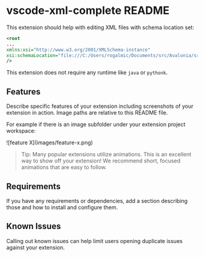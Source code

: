 # vscode-xml-complete README

This extension should help with editing XML files with schema location set:
```xml
<root
...
xmlns:xsi="http://www.w3.org/2001/XMLSchema-instance"
xsi:schemaLocation="file:///C:/Users/rogalmic/Documents/src/Avalonia/src/Markup/Avalonia.xsd"
/>
```

This extension does not require any runtime like `java` or `pythonk`.

## Features

Describe specific features of your extension including screenshots of your extension in action. Image paths are relative to this README file.

For example if there is an image subfolder under your extension project workspace:

\!\[feature X\]\(images/feature-x.png\)

> Tip: Many popular extensions utilize animations. This is an excellent way to show off your extension! We recommend short, focused animations that are easy to follow.

## Requirements

If you have any requirements or dependencies, add a section describing those and how to install and configure them.

## Known Issues

Calling out known issues can help limit users opening duplicate issues against your extension.

